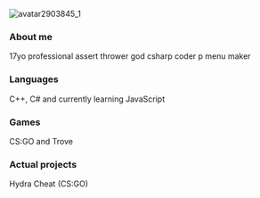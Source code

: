 ![avatar2903845_1](https://user-images.githubusercontent.com/83477314/134085638-6e85eccc-7d20-405e-8f72-4fdb724957ec.gif)

### About me
17yo
professional assert thrower
god csharp coder
p menu maker

### Languages
C++, C# and currently learning JavaScript

### Games
CS:GO and Trove

### Actual projects
Hydra Cheat (CS:GO)
